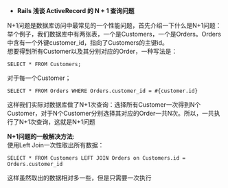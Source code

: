 * **Rails 浅谈 ActiveRecord 的 N + 1 查询问题**     

N+1问题是数据库访问中最常见的一个性能问题，首先介绍一下什么是N+1问题：        
举个例子，我们数据库中有两张表，一个是Customers，一个是Orders。Orders中含有一个外键customer_id，指向了Customers的主键id。  
想要得到所有Customer以及其分别对应的Order，一种写法是：    
```
SELECT * FROM Customers;
```
对于每一个Customer；    
```
SELECT * FROM Orders WHERE Orders.customer_id = #{customer.id}
```
这样我们实际对数据库做了N+1次查询：选择所有Customer一次得到N个Customer，对于N个Customer分别选择其对应的Order一共N次。所以，一共执行了N+1次查询，这就是N+1问题      

**N+1问题的一般解决方法:**    
使用Left Join一次性取出所有数据：     
```
SELECT * FROM Customers LEFT JOIN Orders on Customers.id = Orders.customer_id
```
这样虽然取出的数据相对多一些，但是只需要一次执行